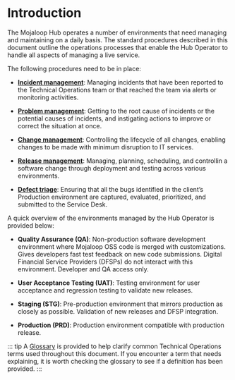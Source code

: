 # Introduction

The Mojaloop Hub operates a number of environments that need managing and maintaining on a daily basis. The standard procedures described in this document outline the operations processes that enable the Hub Operator to handle all aspects of managing a live service.

The following procedures need to be in place:

- [**Incident management**](incident-management.md): Managing incidents that have been reported to the Technical Operations team or that reached the team via alerts or monitoring activities.

- [**Problem management**](problem-management.md): Getting to the root cause of incidents or the potential causes of incidents, and instigating actions to improve or correct the situation at once.

- [**Change management**](change-management.md): Controlling the lifecycle of all changes, enabling changes to be made with minimum disruption to IT services.

- [**Release management**](release-management.md): Managing, planning, scheduling, and controllin a software change through deployment and testing across various environments.

- [**Defect triage**](defect-triage.md): Ensuring that all the bugs identified in the client’s Production environment are captured, evaluated, prioritized, and submitted to the Service Desk.

A quick overview of the environments managed by the Hub Operator is provided below:

- **Quality Assurance (QA)**: Non-production software development environment where Mojaloop OSS code is merged with customizations. Gives developers fast test feedback on new code submissions. Digital Financial Service Providers (DFSPs) do not interact with this environment. Developer and QA access only.

- **User Acceptance Testing (UAT)**: Testing environment for user acceptance and regression testing to validate new releases.

- **Staging (STG)**: Pre-production environment that mirrors production as closely as possible. Validation of new releases and DFSP integration.

- **Production (PRD)**: Production environment compatible with production release.

::: tip
A [Glossary](key-terms-kpis.md) is provided to help clarify common Technical Operations terms used throughout this document. If you encounter a term that needs explaining, it is worth checking the glossary to see if a definition has been provided.
:::
